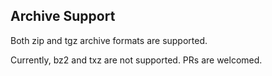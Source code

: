 ## Archive Support

Both zip and tgz archive formats are supported.

Currently, bz2 and txz are not supported. PRs are welcomed.
